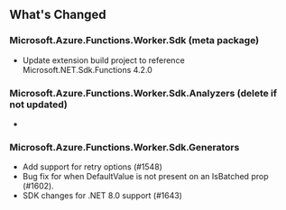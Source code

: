 ## What's Changed

<!-- Please add your release notes in the following format:
- My change description (#PR/#issue)
-->

### Microsoft.Azure.Functions.Worker.Sdk <version> (meta package)

- Update extension build project to reference Microsoft.NET.Sdk.Functions 4.2.0

### Microsoft.Azure.Functions.Worker.Sdk.Analyzers <version> (delete if not updated)

- <entry>

### Microsoft.Azure.Functions.Worker.Sdk.Generators <version>

- Add support for retry options (#1548)
- Bug fix for when DefaultValue is not present on an IsBatched prop (#1602).
- SDK changes for .NET 8.0 support (#1643)
